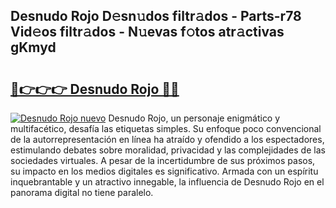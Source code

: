 ## Desnudo Rojo D𝚎sn𝚞dos filtr𝚊dos - Parts-r78 Vid𝚎os filtr𝚊dos - N𝚞evas f𝚘tos atr𝚊ctivas gKmyd

# <h2><a href="http://mbby7p.tromn.icu/?c=Desnudo+Rojo">🔗👉👉👉 Desnudo Rojo 🔗🔗</a></h2>

[![Desnudo Rojo nuevo](https://i.imgur.com/pEAQMta.gif)](http://mbby7p.tromn.icu/?c=Desnudo+Rojo)
Desnudo Rojo, un personaje enigmático y multifacético, desafía las etiquetas simples. Su enfoque poco convencional de la autorrepresentación en línea ha atraído y ofendido a los espectadores, estimulando debates sobre moralidad, privacidad y las complejidades de las sociedades virtuales. A pesar de la incertidumbre de sus próximos pasos, su impacto en los medios digitales es significativo. Armada con un espíritu inquebrantable y un atractivo innegable, la influencia de Desnudo Rojo en el panorama digital no tiene paralelo.
